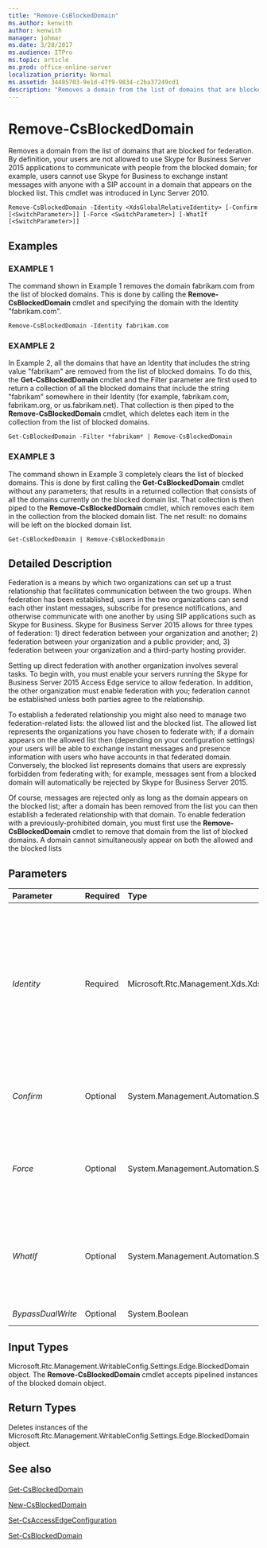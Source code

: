 ```yaml
---
title: "Remove-CsBlockedDomain"
ms.author: kenwith
author: kenwith
manager: johmar
ms.date: 3/28/2017
ms.audience: ITPro
ms.topic: article
ms.prod: office-online-server
localization_priority: Normal
ms.assetid: 34485703-9e1d-47f9-9834-c2ba37249cd1
description: "Removes a domain from the list of domains that are blocked for federation. By definition, your users are not allowed to use Skype for Business Server 2015 applications to communicate with people from the blocked domain; for example, users cannot use Skype for Business to exchange instant messages with anyone with a SIP account in a domain that appears on the blocked list. This cmdlet was introduced in Lync Server 2010."
---
```


# Remove-CsBlockedDomain
 
Removes a domain from the list of domains that are blocked for federation. By definition, your users are not allowed to use Skype for Business Server 2015 applications to communicate with people from the blocked domain; for example, users cannot use Skype for Business to exchange instant messages with anyone with a SIP account in a domain that appears on the blocked list. This cmdlet was introduced in Lync Server 2010.
  
```
Remove-CsBlockedDomain -Identity <XdsGlobalRelativeIdentity> [-Confirm [<SwitchParameter>]] [-Force <SwitchParameter>] [-WhatIf [<SwitchParameter>]]

```

## Examples

### EXAMPLE 1

The command shown in Example 1 removes the domain fabrikam.com from the list of blocked domains. This is done by calling the **Remove-CsBlockedDomain** cmdlet and specifying the domain with the Identity "fabrikam.com".
  
```
Remove-CsBlockedDomain -Identity fabrikam.com
```

### EXAMPLE 2

In Example 2, all the domains that have an Identity that includes the string value "fabrikam" are removed from the list of blocked domains. To do this, the **Get-CsBlockedDomain** cmdlet and the Filter parameter are first used to return a collection of all the blocked domains that include the string "fabrikam" somewhere in their Identity (for example, fabrikam.com, fabrikam.org, or us.fabrikam.net). That collection is then piped to the **Remove-CsBlockedDomain** cmdlet, which deletes each item in the collection from the list of blocked domains.
  
```
Get-CsBlockedDomain -Filter *fabrikam* | Remove-CsBlockedDomain 
```

### EXAMPLE 3

The command shown in Example 3 completely clears the list of blocked domains. This is done by first calling the **Get-CsBlockedDomain** cmdlet without any parameters; that results in a returned collection that consists of all the domains currently on the blocked domain list. That collection is then piped to the **Remove-CsBlockedDomain** cmdlet, which removes each item in the collection from the blocked domain list. The net result: no domains will be left on the blocked domain list.
  
```
Get-CsBlockedDomain | Remove-CsBlockedDomain 
```

## Detailed Description

Federation is a means by which two organizations can set up a trust relationship that facilitates communication between the two groups. When federation has been established, users in the two organizations can send each other instant messages, subscribe for presence notifications, and otherwise communicate with one another by using SIP applications such as Skype for Business. Skype for Business Server 2015 allows for three types of federation: 1) direct federation between your organization and another; 2) federation between your organization and a public provider; and, 3) federation between your organization and a third-party hosting provider.
  
Setting up direct federation with another organization involves several tasks. To begin with, you must enable your servers running the Skype for Business Server 2015 Access Edge service to allow federation. In addition, the other organization must enable federation with you; federation cannot be established unless both parties agree to the relationship.
  
To establish a federated relationship you might also need to manage two federation-related lists: the allowed list and the blocked list. The allowed list represents the organizations you have chosen to federate with; if a domain appears on the allowed list then (depending on your configuration settings) your users will be able to exchange instant messages and presence information with users who have accounts in that federated domain. Conversely, the blocked list represents domains that users are expressly forbidden from federating with; for example, messages sent from a blocked domain will automatically be rejected by Skype for Business Server 2015.
  
Of course, messages are rejected only as long as the domain appears on the blocked list; after a domain has been removed from the list you can then establish a federated relationship with that domain. To enable federation with a previously-prohibited domain, you must first use the **Remove-CsBlockedDomain** cmdlet to remove that domain from the list of blocked domains. A domain cannot simultaneously appear on both the allowed and the blocked lists
  
## Parameters

|**Parameter**|**Required**|**Type**|**Description**|
|:-----|:-----|:-----|:-----|
| _Identity_ <br/> |Required  <br/> |Microsoft.Rtc.Management.Xds.XdsGlobalRelativeIdentity  <br/> |Fully qualified domain name (FQDN) of the domain to be removed from the blocked list; for example, fabrikam.com. Note that you cannot use wildcards when specifying a domain Identity.  <br/> |
| _Confirm_ <br/> |Optional  <br/> |System.Management.Automation.SwitchParameter  <br/> |Prompts you for confirmation before executing the command.  <br/> |
| _Force_ <br/> |Optional  <br/> |System.Management.Automation.SwitchParameter  <br/> |Suppresses the display of any non-fatal error message that might occur when running the command.  <br/> |
| _WhatIf_ <br/> |Optional  <br/> |System.Management.Automation.SwitchParameter  <br/> |Describes what would happen if you executed the command without actually executing the command.  <br/> |
| _BypassDualWrite_ <br/> |Optional  <br/> |System.Boolean  <br/> |PARAMVALUE: $true | $false  <br/> |
   
## Input Types

Microsoft.Rtc.Management.WritableConfig.Settings.Edge.BlockedDomain object. The **Remove-CsBlockedDomain** cmdlet accepts pipelined instances of the blocked domain object.
  
## Return Types

Deletes instances of the Microsoft.Rtc.Management.WritableConfig.Settings.Edge.BlockedDomain object.
  
## See also

#### 

[Get-CsBlockedDomain](get-csblockeddomain.md)
  
[New-CsBlockedDomain](new-csblockeddomain.md)
  
[Set-CsAccessEdgeConfiguration](set-csaccessedgeconfiguration.md)
  
[Set-CsBlockedDomain](set-csblockeddomain.md)


